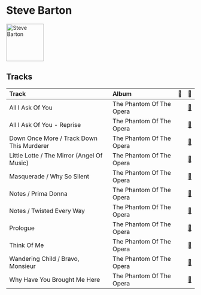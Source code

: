 
# Steve Barton


<img src="https://i.scdn.co/image/ab67616d0000b2737fd79037c10ff7b23d65203c" alt="Steve Barton" width="100" />

## Tracks

| Track                                      | Album                    | 💚   | 🔗                                                          |
|:-------------------------------------------|:-------------------------|:----|:-----------------------------------------------------------|
| All I Ask Of You                           | The Phantom Of The Opera |     | [🔗](https://open.spotify.com/track/52KiYg6Kn2NB9riY2IwUgi) |
| All I Ask Of You - Reprise                 | The Phantom Of The Opera |     | [🔗](https://open.spotify.com/track/0F8VLTQGhNjBi1ltbVerdE) |
| Down Once More / Track Down This Murderer  | The Phantom Of The Opera |     | [🔗](https://open.spotify.com/track/08w39owyASWYcB9lO30DRC) |
| Little Lotte / The Mirror (Angel Of Music) | The Phantom Of The Opera |     | [🔗](https://open.spotify.com/track/6DUe3XqMPk2OMsT3QQfcVE) |
| Masquerade / Why So Silent                 | The Phantom Of The Opera |     | [🔗](https://open.spotify.com/track/1z2oyr9Uu9GCz31kycvPuX) |
| Notes / Prima Donna                        | The Phantom Of The Opera |     | [🔗](https://open.spotify.com/track/7uFofIX6vcvU7vl4jlttEr) |
| Notes / Twisted Every Way                  | The Phantom Of The Opera |     | [🔗](https://open.spotify.com/track/7n36JwlTBuGU7TfrRwjjSr) |
| Prologue                                   | The Phantom Of The Opera |     | [🔗](https://open.spotify.com/track/1bdfgBPqPzUrSDQf46KMVz) |
| Think Of Me                                | The Phantom Of The Opera |     | [🔗](https://open.spotify.com/track/31Irb8d3UBRfEcaHDzQxsK) |
| Wandering Child / Bravo, Monsieur          | The Phantom Of The Opera |     | [🔗](https://open.spotify.com/track/6hrnZnUl70iElye8lbjoI5) |
| Why Have You Brought Me Here               | The Phantom Of The Opera |     | [🔗](https://open.spotify.com/track/6DGALltLYPxUv3zmWLGT4x) |